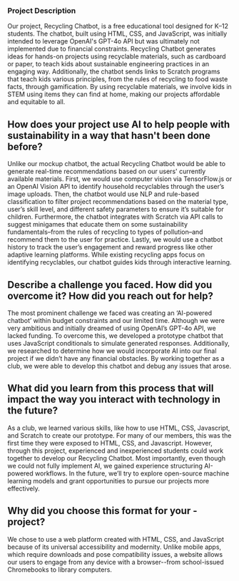 ### Project Description

Our project, Recycling Chatbot, is a free educational tool designed for K–12 students. The chatbot, built using HTML, CSS, and JavaScript, was initially intended to leverage OpenAI's GPT-4o API but was ultimately not implemented due to financial constraints. Recycling Chatbot generates ideas for hands-on projects using recyclable materials, such as cardboard or paper, to teach kids about sustainable engineering practices in an engaging way. Additionally, the chatbot sends links to Scratch programs that teach kids various principles, from the rules of recycling to food waste facts, through gamification. By using recyclable materials, we involve kids in STEM using items they can find at home, making our projects affordable and equitable to all.

## How does your project use AI to help people with sustainability in a way that hasn't been done before?  
Unlike our mockup chatbot, the actual Recycling Chatbot would be able to generate real-time recommendations based on our users' currently available materials. First, we would use computer vision via TensorFlow.js or an OpenAI Vision API to identify household recyclables through the user’s image uploads. Then, the chatbot would use NLP and rule-based classification to filter project recommendations based on the material type, user’s skill level, and different safety parameters to ensure it’s suitable for children. Furthermore, the chatbot integrates with Scratch via API calls to suggest minigames that educate them on some sustainability fundamentals–from the rules of recycling to types of pollution–and recommend them to the user for practice. Lastly, we would use a chatbot history to track the user’s engagement and reward progress like other adaptive learning platforms. While existing recycling apps focus on identifying recyclables, our chatbot guides kids through interactive learning. 

## Describe a challenge you faced. How did you overcome it? How did you reach out for help?  
The most prominent challenge we faced was creating an ‘AI-powered chatbot’ within budget constraints and our limited time. Although we were very ambitious and initially dreamed of using OpenAI’s GPT-4o API, we lacked funding. To overcome this, we developed a prototype chatbot that uses JavaScript conditionals to simulate generated responses. Additionally, we researched to determine how we would incorporate AI into our final project if we didn’t have any financial obstacles. By working together as a club, we were able to develop this chatbot and debug any issues that arose. 

## What did you learn from this process that will impact the way you interact with technology in the future?  
As a club, we learned various skills, like how to use HTML, CSS, Javascript, and Scratch to create our prototype. For many of our members, this was the first time they were exposed to HTML, CSS, and Javascript. However, through this project, experienced and inexperienced students could work together to develop our Recycling Chatbot. Most importantly, even though we could not fully implement AI, we gained experience structuring AI-powered workflows. In the future, we’ll try to explore open-source machine learning models and grant opportunities to pursue our projects more effectively. 

## Why did you choose this format for your -project? 
We chose to use a web platform created with HTML, CSS, and JavaScript because of its universal accessibility and modernity. Unlike mobile apps, which require downloads and pose compatibility issues, a website allows our users to engage from any device with a browser--from school-issued Chromebooks to library computers. 
